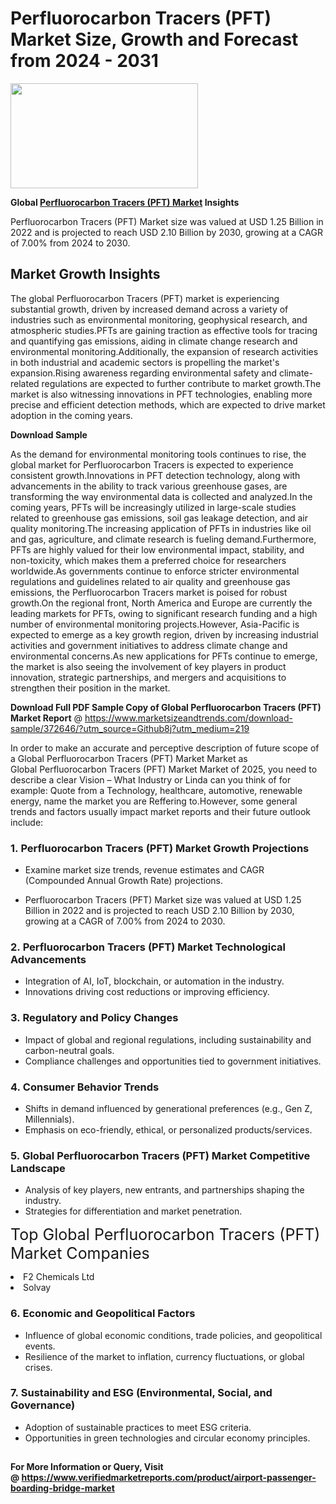 <H1>Perfluorocarbon Tracers (PFT) Market Size, Growth and Forecast from 2024 - 2031</H1><img class="aligncenter size-medium wp-image-584254" src="https://thirdeyenews.in/wp-content/uploads/2024/09/Global-Market-Research-300x168.jpeg" alt="" width="300" height="168" /><p><strong>Global&nbsp;<a href="https://www.marketsizeandtrends.com/download-sample/372646/?utm_source=Github8j?utm_medium=219">Perfluorocarbon Tracers (PFT) Market</a> Insights</strong></p><p>Perfluorocarbon Tracers (PFT) Market size was valued at USD 1.25 Billion in 2022 and is projected to reach USD 2.10 Billion by 2030, growing at a CAGR of 7.00% from 2024 to 2030.</p><p><h2>Market Growth Insights</h2> <p>The global Perfluorocarbon Tracers (PFT) market is experiencing substantial growth, driven by increased demand across a variety of industries such as environmental monitoring, geophysical research, and atmospheric studies.PFTs are gaining traction as effective tools for tracing and quantifying gas emissions, aiding in climate change research and environmental monitoring.Additionally, the expansion of research activities in both industrial and academic sectors is propelling the market's expansion.Rising awareness regarding environmental safety and climate-related regulations are expected to further contribute to market growth.The market is also witnessing innovations in PFT technologies, enabling more precise and efficient detection methods, which are expected to drive market adoption in the coming years.</p> <p><strong>Download Sample</strong></p> <p>As the demand for environmental monitoring tools continues to rise, the global market for Perfluorocarbon Tracers is expected to experience consistent growth.Innovations in PFT detection technology, along with advancements in the ability to track various greenhouse gases, are transforming the way environmental data is collected and analyzed.In the coming years, PFTs will be increasingly utilized in large-scale studies related to greenhouse gas emissions, soil gas leakage detection, and air quality monitoring.The increasing application of PFTs in industries like oil and gas, agriculture, and climate research is fueling demand.Furthermore, PFTs are highly valued for their low environmental impact, stability, and non-toxicity, which makes them a preferred choice for researchers worldwide.As governments continue to enforce stricter environmental regulations and guidelines related to air quality and greenhouse gas emissions, the Perfluorocarbon Tracers market is poised for robust growth.On the regional front, North America and Europe are currently the leading markets for PFTs, owing to significant research funding and a high number of environmental monitoring projects.However, Asia-Pacific is expected to emerge as a key growth region, driven by increasing industrial activities and government initiatives to address climate change and environmental concerns.As new applications for PFTs continue to emerge, the market is also seeing the involvement of key players in product innovation, strategic partnerships, and mergers and acquisitions to strengthen their position in the market.</p> <p><span class=""><strong>Download Full PDF Sample Copy of Global Perfluorocarbon Tracers (PFT) Market Report</strong> @ <a href="https://www.marketsizeandtrends.com/download-sample/372646/?utm_source=Github8j?utm_medium=219" target="_blank">https://www.marketsizeandtrends.com/download-sample/372646/?utm_source=Github8j?utm_medium=219</a></span></p><p>In order to make an accurate and perceptive description of future scope of a Global&nbsp;Perfluorocarbon Tracers (PFT) Market Market as Global&nbsp;Perfluorocarbon Tracers (PFT) Market Market of 2025, you need to describe a clear Vision &ndash; What Industry or Linda can you think of for example: Quote from a Technology, healthcare, automotive, renewable energy, name the market you are Reffering to.However, some general trends and factors usually impact market reports and their future outlook include:</p><h3>1.&nbsp;<strong>Perfluorocarbon Tracers (PFT) Market Growth Projections</strong></h3><ul><li>Examine market size trends, revenue estimates and CAGR (Compounded Annual Growth Rate) projections.</li><li><p>Perfluorocarbon Tracers (PFT) Market size was valued at USD 1.25 Billion in 2022 and is projected to reach USD 2.10 Billion by 2030, growing at a CAGR of 7.00% from 2024 to 2030.</p></li></ul><h3>2.&nbsp;<strong>Perfluorocarbon Tracers (PFT) Market Technological Advancements</strong></h3><ul><li>Integration of AI, IoT, blockchain, or automation in the industry.</li><li>Innovations driving cost reductions or improving efficiency.</li></ul><h3>3.&nbsp;<strong>Regulatory and Policy Changes</strong></h3><ul><li>Impact of global and regional regulations, including sustainability and carbon-neutral goals.</li><li>Compliance challenges and opportunities tied to government initiatives.</li></ul><h3>4.&nbsp;<strong>Consumer Behavior Trends</strong></h3><ul><li>Shifts in demand influenced by generational preferences (e.g., Gen Z, Millennials).</li><li>Emphasis on eco-friendly, ethical, or personalized products/services.</li></ul><h3>5.&nbsp;<strong>Global Perfluorocarbon Tracers (PFT) Market Competitive Landscape</strong></h3><ul><li>Analysis of key players, new entrants, and partnerships shaping the industry.</li><li>Strategies for differentiation and market penetration.</li></ul><p data-pm-slice="1 1 []"><span style="color: inherit; font-family: inherit; font-size: 25px;">Top Global Perfluorocarbon Tracers (PFT) Market Companies</span></p><div class="" data-test-id=""><p><li>F2 Chemicals Ltd</li><li> Solvay</li></p></div><h3>6.&nbsp;<strong>Economic and Geopolitical Factors</strong></h3><ul><li>Influence of global economic conditions, trade policies, and geopolitical events.</li><li>Resilience of the market to inflation, currency fluctuations, or global crises.</li></ul><h3>7.&nbsp;<strong>Sustainability and ESG (Environmental, Social, and Governance)</strong></h3><ul><li>Adoption of sustainable practices to meet ESG criteria.</li><li>Opportunities in green technologies and circular economy principles.</li></ul><h2><strong style="font-size: 14px;">For More Information or Query, Visit @&nbsp;</strong><a style="background-color: #ffffff; font-size: 14px;" href="https://www.marketsizeandtrends.com/report/perfluorocarbon-tracers-pft-market/" target="_blank">https://www.verifiedmarketreports.com/product/airport-passenger-boarding-bridge-market</a></h2>